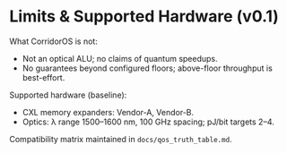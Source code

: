 # Limits & Supported Hardware (v0.1)

What CorridorOS is not:
- Not an optical ALU; no claims of quantum speedups.
- No guarantees beyond configured floors; above-floor throughput is best-effort.

Supported hardware (baseline):
- CXL memory expanders: Vendor-A, Vendor-B.
- Optics: λ range 1500–1600 nm, 100 GHz spacing; pJ/bit targets 2–4.

Compatibility matrix maintained in `docs/qos_truth_table.md`.
